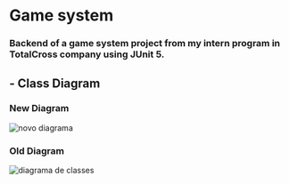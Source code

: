 # Game system
### Backend of a game system project from my intern program in TotalCross company using JUnit 5.

## - Class Diagram 
### New Diagram
<image>![novo diagrama](https://user-images.githubusercontent.com/88175144/138783393-552ff330-16fb-4641-bc3a-e0f381adbe4b.PNG)
  
### Old Diagram
<image>![diagrama de classes](https://user-images.githubusercontent.com/88175144/138527986-d9cf6274-24c4-4088-b8d8-9d0b4fcf0586.PNG) 
